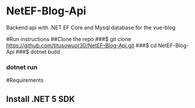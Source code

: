 # NetEF-Blog-Api
Backend api with .NET EF Core and Mysql database for the vue-blog

#Run instructions
##Clone the repo
###$ git clone https://github.com/titusowuor30/NetEF-Blog-Api.git
###$ cd NetEF-Blog-Api
###$ dotnet build
### dotnet run

#Requirements
## Install .NET 5 SDK
